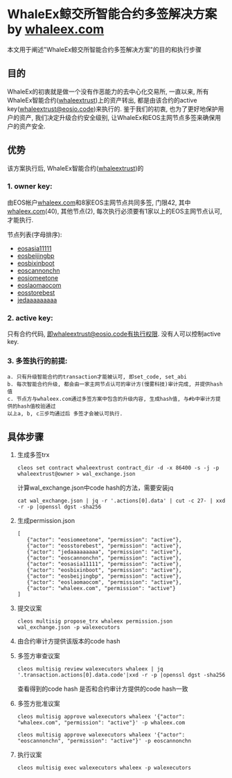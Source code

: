 # WhaleEx鲸交所智能合约多签解决方案 by [whaleex.com](https://www.whaleex.com)
本文用于阐述"WhaleEx鲸交所智能合约多签解决方案"的目的和执行步骤
## 目的
WhaleEx的初衷就是做一个没有作恶能力的去中心化交易所, 一直以来, 所有WhaleEx智能合约([whaleextrust](https://eospark.com/contract/whaleextrust))上的资产转出, 都是由该合约的active key(whaleextrust@eosio.code)来执行的. 鉴于我们的初衷, 也为了更好地保护用户的资产, 我们决定升级合约安全级别, 让WhaleEx和EOS主网节点多签来确保用户的资产安全. 
## 优势
该方案执行后, WhaleEx智能合约([whaleextrust](https://eospark.com/contract/whaleextrust))的
  ### 1. owner key: 
  由EOS帐户[whaleex.com](https://www.whaleex.com)和8家EOS主网节点共同多签, 门限42, 其中[whaleex.com](https://www.whaleex.com)(40), 其他节点(2), 每次执行必须要有1家以上的EOS主网节点认可, 才能执行. 
  
  节点列表(字母排序): 
   * [eosasia11111](https://eospark.com/bp/eosasia11111)
   * [eosbeijingbp](https://eospark.com/bp/eosbeijingbp)
   * [eosbixinboot](https://eospark.com/bp/eosbixinboot)
   * [eoscannonchn](https://eospark.com/bp/eoscannonchn)
   * [eosiomeetone](https://eospark.com/bp/eosiomeetone)
   * [eoslaomaocom](https://eospark.com/bp/eoslaomaocom)
   * [eosstorebest](https://eospark.com/bp/eosstorebest)
   * [jedaaaaaaaaa](https://eospark.com/bp/jedaaaaaaaaa)
  ### 2. active key: 
  只有合约代码, 即whaleextrust@eosio.code有执行权限. 没有人可以控制active key. 
  ### 3. 多签执行的前提: 
    a. 只有升级智能合约的transaction才能被认可, 即set_code, set_abi
    b. 每次智能合约升级, 都会由一家主网节点认可的审计方(慢雾科技)审计完成, 并提供hash值
    c. 节点方与whaleex.com通过多签方案中包含的升级内容, 生成hash值, 与#b中审计方提供的hash值校验通过
    以上a, b, c三步均通过后 多签才会被认可执行. 
## 具体步骤
1. 生成多签trx

    ```cleos set contract whaleextrust contract_dir -d -x 86400 -s -j -p whaleextrust@owner > wal_exchange.json ```
      
     计算wal_exchange.json中code hash的方法，需要安装jq
     
    ```cat wal_exchange.json | jq -r '.actions[0].data' | cut -c 27- | xxd -r -p |openssl dgst -sha256```

2. 生成permission.json

    ```
    [
       {"actor": "eosiomeetone", "permission": "active"},
       {"actor": "eosstorebest", "permission": "active"},
       {"actor": "jedaaaaaaaaa", "permission": "active"},
       {"actor": "eoscannonchn", "permission": "active"},
       {"actor": "eosasia11111", "permission": "active"},
       {"actor": "eosbixinboot", "permission": "active"},
       {"actor": "eosbeijingbp", "permission": "active"},
       {"actor": "eoslaomaocom", "permission": "active"},
       {"actor": "whaleex.com", "permission": "active"}
    ]
    ```

3. 提交议案

    ```cleos multisig propose_trx whaleex permission.json wal_exchange.json -p walexecutors```

4. 由合约审计方提供该版本的code hash

5. 多签方审查议案

    ```cleos multisig review walexecutors whaleex | jq '.transaction.actions[0].data.code'|xxd -r -p |openssl dgst -sha256```
    
    查看得到的code hash 是否和合约审计方提供的code hash一致

6. 多签方批准议案

    ```cleos multisig approve walexecutors whaleex '{"actor": "whaleex.com", "permission": "active"}' -p whaleex.com```
    
    ```cleos multisig approve walexecutors whaleex '{"actor": "eoscannonchn", "permission": "active"}' -p eoscannonchn```

7. 执行议案

    ```cleos multisig exec walexecutors whaleex -p walexecutors```
